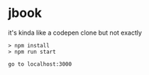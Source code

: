 # jbook

it's kinda like a codepen clone but not exactly

    > npm install
    > npm run start

    go to localhost:3000